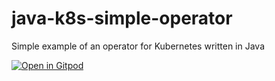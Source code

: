 # java-k8s-simple-operator
Simple example of an operator for Kubernetes written in Java

[![Open in Gitpod](https://gitpod.io/button/open-in-gitpod.svg)](https://gitpod.io/#https://github.com/philippart-s/java-k8s-simple-operator)
